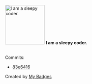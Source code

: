 <img src="https://my-badges.github.io/my-badges/sleepy-coder.png" alt="I am a sleepy coder." title="I am a sleepy coder." width="128">
<strong>I am a sleepy coder.</strong>
<br><br>

Commits:

- <a href="https://github.com/Neptunium931/ncc/commit/83e641646f5553ea5b74dddcb5963f8d023a96ca">83e6416</a>


Created by <a href="https://github.com/my-badges/my-badges">My Badges</a>